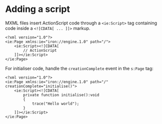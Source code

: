 # Adding a script

MXML files insert ActionScript code through a `<ie:Script>` tag containing code inside a `<![CDATA[ ... ]]>` markup.

```mxml
<?xml version="1.0"?>
<ie:Page xmlns:ie="iron://engine.1.0" path="/">
    <ie:Script><![CDATA[
        // ActionScript
    ]]></ie:Script>
</ie:Page>
```

For initialiser code, handle the `creationComplete` event in the `s:Page` tag:

```mxml
<?xml version="1.0"?>
<ie:Page xmlns:ie="iron://engine.1.0" path="/" creationComplete="initialise()">
    <ie:Script><![CDATA[
        private function initialise():void
        {
            trace("Hello world");
        }
    ]]></ie:Script>
</ie:Page>
```